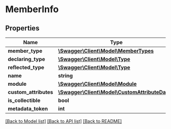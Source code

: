 # MemberInfo

## Properties
Name | Type | Description | Notes
------------ | ------------- | ------------- | -------------
**member_type** | [**\Swagger\Client\Model\MemberTypes**](MemberTypes.md) |  | [optional] 
**declaring_type** | [**\Swagger\Client\Model\Type**](Type.md) |  | [optional] 
**reflected_type** | [**\Swagger\Client\Model\Type**](Type.md) |  | [optional] 
**name** | **string** |  | [optional] 
**module** | [**\Swagger\Client\Model\Module**](Module.md) |  | [optional] 
**custom_attributes** | [**\Swagger\Client\Model\CustomAttributeData[]**](CustomAttributeData.md) |  | [optional] 
**is_collectible** | **bool** |  | [optional] 
**metadata_token** | **int** |  | [optional] 

[[Back to Model list]](../../README.md#documentation-for-models) [[Back to API list]](../../README.md#documentation-for-api-endpoints) [[Back to README]](../../README.md)

